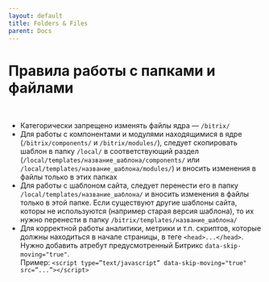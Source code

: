 ```yaml
---
layout: default
title: Folders & Files
parent: Docs
---
```


# Правила работы с папками и файлами

<br>

- Категорически запрещено изменять файлы ядра — `/bitrix/`
- Для работы с компонентами и модулями находящимися в ядре (`/bitrix/components/` и `/bitrix/modules/`), следует скопировать шаблон в папку `/local/` в соответствующий раздел (`/local/templates/название_шаблона/components/` или `/local/templates/название_шаблона/modules/`) и вносить изменения в файлы только в этих папках
- Для работы с шаблоном сайта, следует перенести его в папку `/local/templates/название_шаблона/` и вносить изменения в файлы только в этой папке. Если существуют другие шаблоны сайта, которы не используются (например старая версия шаблона), то их нужно перенести в папку `/bitrix/templates/название_шаблона/`
- Для корректной работы аналитики, метрики и т.п. скриптов, которые должны находиться в начале страницы, в теге `<head>...</head>`. Нужно добавить атребут предусмотренный Битрикс `data-skip-moving="true"`.\
  Пример: `<script type=”text/javascript” data-skip-moving="true" src=”...”></script>`

<br>
